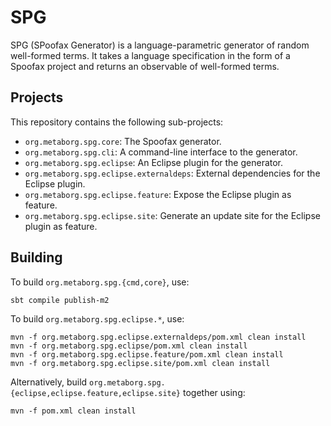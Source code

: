 # SPG

SPG (SPoofax Generator) is a language-parametric generator of random
well-formed terms. It takes a language specification in the form of a Spoofax
project and returns an observable of well-formed terms.

## Projects

This repository contains the following sub-projects:

- `org.metaborg.spg.core`: The Spoofax generator.
- `org.metaborg.spg.cli`: A command-line interface to the generator.
- `org.metaborg.spg.eclipse`: An Eclipse plugin for the generator.
- `org.metaborg.spg.eclipse.externaldeps`: External dependencies for the Eclipse plugin.
- `org.metaborg.spg.eclipse.feature`: Expose the Eclipse plugin as feature.
- `org.metaborg.spg.eclipse.site`: Generate an update site for the Eclipse plugin as feature.

## Building

To build `org.metaborg.spg.{cmd,core}`, use:

```
sbt compile publish-m2
```

To build `org.metaborg.spg.eclipse.*`, use:

```
mvn -f org.metaborg.spg.eclipse.externaldeps/pom.xml clean install
mvn -f org.metaborg.spg.eclipse/pom.xml clean install
mvn -f org.metaborg.spg.eclipse.feature/pom.xml clean install
mvn -f org.metaborg.spg.eclipse.site/pom.xml clean install
```

Alternatively, build `org.metaborg.spg.{eclipse,eclipse.feature,eclipse.site}` together using:

```
mvn -f pom.xml clean install
```

